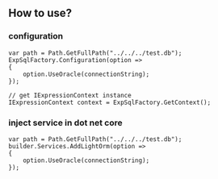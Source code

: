 ﻿## How to use?

### configuration
```
var path = Path.GetFullPath("../../../test.db");
ExpSqlFactory.Configuration(option =>
{
    option.UseOracle(connectionString);
});

// get IExpressionContext instance
IExpressionContext context = ExpSqlFactory.GetContext();

```

### inject service in dot net core
```
var path = Path.GetFullPath("../../../test.db");
builder.Services.AddLightOrm(option =>
{
    option.UseOracle(connectionString);
});
```
